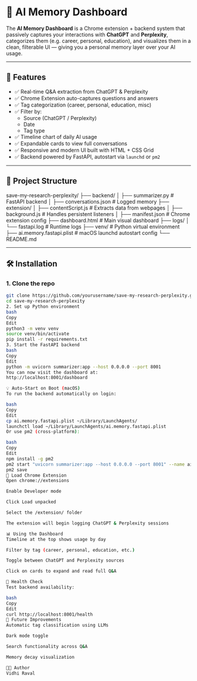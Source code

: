 # 🧠 AI Memory Dashboard

The **AI Memory Dashboard** is a Chrome extension + backend system that passively captures your interactions with **ChatGPT** and **Perplexity**, 
categorizes them (e.g. career, personal, education), and visualizes them in a clean, filterable UI — giving you a personal memory layer over your AI usage.

---

## 🚀 Features

- ✅ Real-time Q&A extraction from ChatGPT & Perplexity
- ✅ Chrome Extension auto-captures questions and answers
- ✅ Tag categorization (career, personal, education, misc)
- ✅ Filter by:
  - Source (ChatGPT / Perplexity)
  - Date
  - Tag type
- ✅ Timeline chart of daily AI usage
- ✅ Expandable cards to view full conversations
- ✅ Responsive and modern UI built with HTML + CSS Grid
- ✅ Backend powered by FastAPI, autostart via `launchd` or `pm2`

---

## 🧱 Project Structure
save-my-research-perplexity/
├── backend/
│ ├── summarizer.py # FastAPI backend
│ ├── conversations.json # Logged memory
├── extension/
│ ├── contentScript.js # Extracts data from webpages
│ ├── background.js # Handles persistent listeners
│ ├── manifest.json # Chrome extension config
├── dashboard.html # Main visual dashboard
├── logs/
│ └── fastapi.log # Runtime logs
├── venv/ # Python virtual environment
├── ai.memory.fastapi.plist # macOS launchd autostart config
└── README.md


---

## 🛠️ Installation

### 1. Clone the repo
```bash
git clone https://github.com/yourusername/save-my-research-perplexity.git
cd save-my-research-perplexity
2. Set up Python environment
bash
Copy
Edit
python3 -m venv venv
source venv/bin/activate
pip install -r requirements.txt
3. Start the FastAPI backend
bash
Copy
Edit
python -m uvicorn summarizer:app --host 0.0.0.0 --port 8001
You can now visit the dashboard at:
http://localhost:8001/dashboard

💡 Auto-Start on Boot (macOS)
To run the backend automatically on login:

bash
Copy
Edit
cp ai.memory.fastapi.plist ~/Library/LaunchAgents/
launchctl load ~/Library/LaunchAgents/ai.memory.fastapi.plist
Or use pm2 (cross-platform):

bash
Copy
Edit
npm install -g pm2
pm2 start "uvicorn summarizer:app --host 0.0.0.0 --port 8001" --name ai-memory
pm2 save
🧩 Load Chrome Extension
Open chrome://extensions

Enable Developer mode

Click Load unpacked

Select the /extension/ folder

The extension will begin logging ChatGPT & Perplexity sessions

📊 Using the Dashboard
Timeline at the top shows usage by day

Filter by tag (career, personal, education, etc.)

Toggle between ChatGPT and Perplexity sources

Click on cards to expand and read full Q&A

🧪 Health Check
Test backend availability:

bash
Copy
Edit
curl http://localhost:8001/health
🧠 Future Improvements
Automatic tag classification using LLMs

Dark mode toggle

Search functionality across Q&A

Memory decay visualization

🧑‍💻 Author
Vidhi Raval

